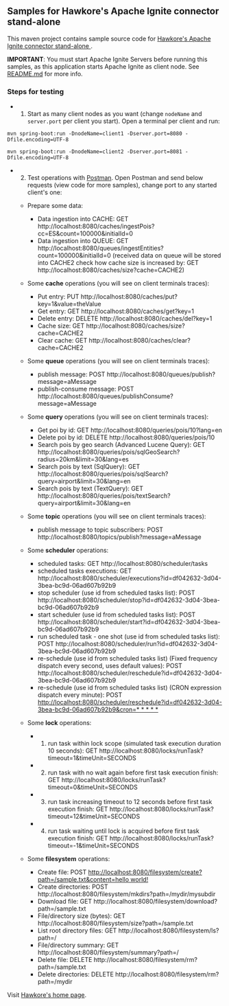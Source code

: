 ## Samples for Hawkore's Apache Ignite connector stand-alone

This maven project contains sample source code for [Hawkore's Apache Ignite connector stand-alone
](https://docs.hawkore.com/private/apache-ignite-connector-standalone).

**IMPORTANT**: You must start Apache Ignite Servers before running this samples, as this application starts Apache Ignite as client node. See [README.md](../ignite-server-node-test/README.md) for more info.

### Steps for testing

- 1. Start as many client nodes as you want (change `nodeName` and `server.port` per client you start). Open a terminal per client and run:

```
mvn spring-boot:run -DnodeName=client1 -Dserver.port=8080 -Dfile.encoding=UTF-8
```

```
mvn spring-boot:run -DnodeName=client2 -Dserver.port=8081 -Dfile.encoding=UTF-8
```

- 2. Test operations with [Postman](https://www.getpostman.com/apps). Open Postman and send below requests (view code for more samples), change port to any started client's one:

	- Prepare some data:
		- Data ingestion into CACHE: GET http://localhost:8080/caches/ingestPois?cc=ES&count=100000&initialId=0
		- Data ingestion into QUEUE: GET http://localhost:8080/queues/ingestEntities?count=100000&initialId=0 (received data on queue will be stored into CACHE2 check how cache size is increased by: GET http://localhost:8080/caches/size?cache=CACHE2)
		
	- Some **cache** operations (you will see on client terminals traces):
		- Put entry: PUT http://localhost:8080/caches/put?key=1&value=theValue
		- Get entry: GET http://localhost:8080/caches/get?key=1
		- Delete entry: DELETE http://localhost:8080/caches/del?key=1
		- Cache size: GET http://localhost:8080/caches/size?cache=CACHE2
		- Clear cache: GET http://localhost:8080/caches/clear?cache=CACHE2

	- Some **queue** operations (you will see on client terminals traces):
		- publish message: POST http://localhost:8080/queues/publish?message=aMessage
		- publish-consume message: POST http://localhost:8080/queues/publishConsume?message=aMessage
		
	- Some **query** operations (you will see on client terminals traces):
	    - Get poi by id: GET http://localhost:8080/queries/pois/10?lang=en
	    - Delete poi by id: DELETE http://localhost:8080/queries/pois/10
		- Search pois by geo search (Advanced Lucene Query): GET http://localhost:8080/queries/pois/sqlGeoSearch?radius=20km&limit=30&lang=es
		- Search pois by text (SqlQuery): GET http://localhost:8080/queries/pois/sqlSearch?query=airport&limit=30&lang=en
		- Search pois by text (TextQuery): GET http://localhost:8080/queries/pois/textSearch?query=airport&limit=30&lang=en

	- Some **topic** operations (you will see on client terminals traces):
		- publish message to topic subscribers: POST http://localhost:8080/topics/publish?message=aMessage

	- Some **scheduler** operations:
		- scheduled tasks: GET http://localhost:8080/scheduler/tasks
		- scheduled tasks executions: GET http://localhost:8080/scheduler/executions?id=df042632-3d04-3bea-bc9d-06ad607b92b9
		- stop scheduler (use id from scheduled tasks list): POST http://localhost:8080/scheduler/stop?id=df042632-3d04-3bea-bc9d-06ad607b92b9
		- start scheduler (use id from scheduled tasks list): POST http://localhost:8080/scheduler/start?id=df042632-3d04-3bea-bc9d-06ad607b92b9
		- run scheduled task - one shot (use id from scheduled tasks list): POST http://localhost:8080/scheduler/run?id=df042632-3d04-3bea-bc9d-06ad607b92b9
		- re-schedule (use id from scheduled tasks list) (Fixed frequency dispatch every second, uses default values): POST http://localhost:8080/scheduler/reschedule?id=df042632-3d04-3bea-bc9d-06ad607b92b9
		- re-schedule (use id from scheduled tasks list) (CRON expression dispatch every minute): POST [http://localhost:8080/scheduler/reschedule?id=df042632-3d04-3bea-bc9d-06ad607b92b9&cron=* * * * *](http://localhost:8080/scheduler/reschedule?id=df042632-3d04-3bea-bc9d-06ad607b92b9&cron=*%20*%20*%20*%20*)

	- Some **lock** operations:	
		- 1. run task within lock scope (simulated task execution duration 10 seconds): GET http://localhost:8080/locks/runTask?timeout=1&timeUnit=SECONDS					
		- 2. run task with no wait again before first task execution finish: GET http://localhost:8080/locks/runTask?timeout=0&timeUnit=SECONDS	
		- 3. run task increasing timeout to 12 seconds before first task execution finish: GET http://localhost:8080/locks/runTask?timeout=12&timeUnit=SECONDS
		- 4. run task waiting until lock is acquired before first task execution finish: GET http://localhost:8080/locks/runTask?timeout=-1&timeUnit=SECONDS

	- Some **filesystem** operations:	
		- Create file: POST [http://localhost:8080/filesystem/create?path=/sample.txt&content=hello world!](http://localhost:8080/filesystem/create?path=/sample.txt&content=hello%20world!)
		- Create directories: POST http://localhost:8080/filesystem/mkdirs?path=/mydir/mysubdir
		- Download file: GET http://localhost:8080/filesystem/download?path=/sample.txt
		- File/directory size (bytes): GET http://localhost:8080/filesystem/size?path=/sample.txt
		- List root directory files: GET http://localhost:8080/filesystem/ls?path=/
		- File/directory summary: GET http://localhost:8080/filesystem/summary?path=/
		- Delete file: DELETE http://localhost:8080/filesystem/rm?path=/sample.txt
		- Delete directories: DELETE http://localhost:8080/filesystem/rm?path=/mydir

		
				
Visit [Hawkore's home page](https://www.hawkore.com).